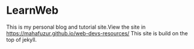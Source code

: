 # LearnWeb
This is my personal blog and tutorial site.View the site in https://mahafuzur.github.io/web-devs-resources/
This site is build on the top of jekyll.
